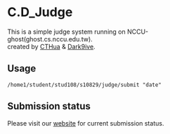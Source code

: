 # C.D_Judge

This is a simple judge system running on NCCU-ghost(ghost.cs.nccu.edu.tw).  
created by [CTHua](https://github.com/CTHua) & [Dark9ive](https://github.com/dark9ive).  

## Usage

```
/home1/student/stud108/s10829/judge/submit "date"
```

## Submission status

Please visit our [website](http://www.cs.nccu.edu.tw/~s10829/index.html) for current submission status.
